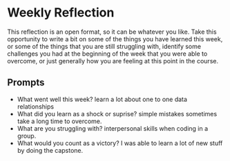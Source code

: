 # Weekly Reflection
This reflection is an open format, so it can be whatever you like. Take this opportunity to write a bit on some of the things you have learned this week, or some of the things that you are still struggling with, identify some challenges you had at the beginning of the week that you were able to overcome, or just generally how you are feeling at this point in the course.

## Prompts
- What went well this week?
learn a lot about one to one data relationships 
- What did you learn as a shock or suprise?
simple mistakes sometimes take a long time to overcome. 
- What are you struggling with?
interpersonal skills when coding in a group. 
- What would you count as a victory?
I was able to learn a lot of new stuff by doing the capstone.